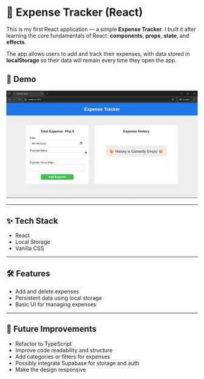 # 📘 Expense Tracker (React)

This is my first React application — a simple **Expense Tracker**. I built it after learning the core fundamentals of React: **components**, **props**, **state**, and **effects**.

The app allows users to add and track their expenses, with data stored in **localStorage** so their data will remain every time they open the app.

## 🎥 Demo

![Expense Tracker Demo](public/expenseTracker.gif)

---

## ✨ Tech Stack

- React
- Local Storage
- Vanilla CSS

---

## 🛠️ Features

- Add and delete expenses
- Persistent data using local storage
- Basic UI for managing expenses

---

## 🚧 Future Improvements

- Refactor to TypeScript
- Improve code readability and structure
- Add categories or filters for expenses
- Possibly integrate Supabase for storage and auth
- Make the design responsive
